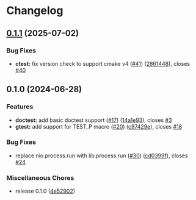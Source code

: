 # Changelog

## [0.1.1](https://github.com/orjangj/neotest-ctest/compare/v0.1.0...v0.1.1) (2025-07-02)


### Bug Fixes

* **ctest:** fix version check to support cmake v4 ([#41](https://github.com/orjangj/neotest-ctest/issues/41)) ([2861448](https://github.com/orjangj/neotest-ctest/commit/2861448978bf5d644a5d75da0235100e975ee905)), closes [#40](https://github.com/orjangj/neotest-ctest/issues/40)

## 0.1.0 (2024-06-28)


### Features

* **doctest:** add basic doctest support ([#17](https://github.com/orjangj/neotest-ctest/issues/17)) ([14a1e93](https://github.com/orjangj/neotest-ctest/commit/14a1e931b386d8b1bd164180b9aa6646cd3d3027)), closes [#3](https://github.com/orjangj/neotest-ctest/issues/3)
* **gtest:** add support for TEST_P macro ([#20](https://github.com/orjangj/neotest-ctest/issues/20)) ([c97429e](https://github.com/orjangj/neotest-ctest/commit/c97429e174a54ccc3af3eff17152c8d30b9882b5)), closes [#18](https://github.com/orjangj/neotest-ctest/issues/18)


### Bug Fixes

* replace nio.process.run with lib.process.run ([#30](https://github.com/orjangj/neotest-ctest/issues/30)) ([cd0399f](https://github.com/orjangj/neotest-ctest/commit/cd0399fe18acdc1415c648bdecfc9ad324238cc7)), closes [#24](https://github.com/orjangj/neotest-ctest/issues/24)


### Miscellaneous Chores

* release 0.1.0 ([4e52902](https://github.com/orjangj/neotest-ctest/commit/4e529020fc94bff59bb142d26c164972c77eb4a1))
